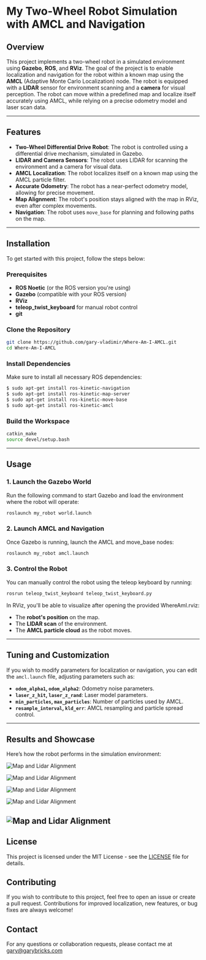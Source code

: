 
# My Two-Wheel Robot Simulation with AMCL and Navigation

## Overview

This project implements a two-wheel robot in a simulated environment using **Gazebo**, **ROS**, and **RViz**. The goal of the project is to enable localization and navigation for the robot within a known map using the **AMCL** (Adaptive Monte Carlo Localization) node. The robot is equipped with a **LIDAR** sensor for environment scanning and a **camera** for visual perception. The robot can move within a predefined map and localize itself accurately using AMCL, while relying on a precise odometry model and laser scan data.

---

## Features

- **Two-Wheel Differential Drive Robot**: The robot is controlled using a differential drive mechanism, simulated in Gazebo.
- **LIDAR and Camera Sensors**: The robot uses LIDAR for scanning the environment and a camera for visual data.
- **AMCL Localization**: The robot localizes itself on a known map using the AMCL particle filter.
- **Accurate Odometry**: The robot has a near-perfect odometry model, allowing for precise movement.
- **Map Alignment**: The robot's position stays aligned with the map in RViz, even after complex movements.
- **Navigation**: The robot uses `move_base` for planning and following paths on the map.

---

## Installation

To get started with this project, follow the steps below:

### Prerequisites

- **ROS Noetic** (or the ROS version you're using)
- **Gazebo** (compatible with your ROS version)
- **RViz**
- **teleop_twist_keyboard** for manual robot control
- **git**

### Clone the Repository

```bash
git clone https://github.com/gary-vladimir/Where-Am-I-AMCL.git
cd Where-Am-I-AMCL
```

### Install Dependencies

Make sure to install all necessary ROS dependencies:

```bash
$ sudo apt-get install ros-kinetic-navigation
$ sudo apt-get install ros-kinetic-map-server
$ sudo apt-get install ros-kinetic-move-base
$ sudo apt-get install ros-kinetic-amcl
```

### Build the Workspace

```bash
catkin_make
source devel/setup.bash
```

---

## Usage

### 1. Launch the Gazebo World

Run the following command to start Gazebo and load the environment where the robot will operate:

```bash
roslaunch my_robot world.launch
```

### 2. Launch AMCL and Navigation

Once Gazebo is running, launch the AMCL and move_base nodes:

```bash
roslaunch my_robot amcl.launch
```

### 3. Control the Robot

You can manually control the robot using the teleop keyboard by running:

```bash
rosrun teleop_twist_keyboard teleop_twist_keyboard.py
```

In RViz, you'll be able to visualize after opening the provided WhereAmI.rviz:

- The **robot's position** on the map.
- The **LIDAR scan** of the environment.
- The **AMCL particle cloud** as the robot moves.

---

## Tuning and Customization

If you wish to modify parameters for localization or navigation, you can edit the `amcl.launch` file, adjusting parameters such as:

- **`odom_alpha1`, `odom_alpha2`**: Odometry noise parameters.
- **`laser_z_hit`, `laser_z_rand`**: Laser model parameters.
- **`min_particles`, `max_particles`**: Number of particles used by AMCL.
- **`resample_interval`, `kld_err`**: AMCL resampling and particle spread control.


---

## Results and Showcase

Here’s how the robot performs in the simulation environment:

![Map and Lidar Alignment](images/01.png)

![Map and Lidar Alignment](images/02.png)

![Map and Lidar Alignment](images/03.png)

![Map and Lidar Alignment](images/04.png)

![Map and Lidar Alignment](images/05.png)
---

## License

This project is licensed under the MIT License - see the [LICENSE](LICENSE) file for details.

## Contributing

If you wish to contribute to this project, feel free to open an issue or create a pull request. Contributions for improved localization, new features, or bug fixes are always welcome!

## Contact

For any questions or collaboration requests, please contact me at gary@garybricks.com
```

